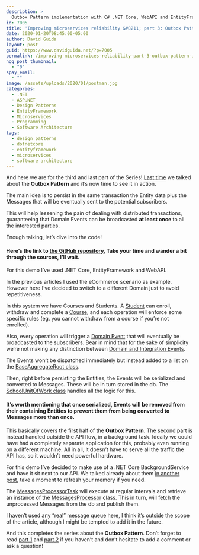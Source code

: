 ```yaml
---
description: >
  Outbox Pattern implementation with C# .NET Core, WebAPI and EntityFramework
id: 7005
title: 'Improving microservices reliability &#8211; part 3: Outbox Pattern in action'
date: 2020-01-20T08:45:00-05:00
author: David Guida
layout: post
guid: https://www.davidguida.net/?p=7005
permalink: /improving-microservices-reliability-part-3-outbox-pattern-in-action/
ngg_post_thumbnail:
  - "0"
spay_email:
  - ""
image: /assets/uploads/2020/01/postman.jpg
categories:
  - .NET
  - ASP.NET
  - Design Patterns
  - EntityFramework
  - Microservices
  - Programming
  - Software Architecture
tags:
  - design patterns
  - dotnetcore
  - entityframework
  - microservices
  - software architecture
---
```

And here we are for the third and last part of the Series! [Last time](https://www.davidguida.net/improving-microservices-reliability-part-2-outbox-pattern/) we talked about the **Outbox Pattern** and it&#8217;s now time to see it in action.

The main idea is to persist in the same transaction the Entity data plus the Messages that will be eventually sent to the potential subscribers. 

This will help lessening the pain of dealing with distributed transactions, guaranteeing that Domain Events can be broadcasted **at least once** to all the interested parties.

Enough talking, let&#8217;s dive into the code!

#### Here&#8217;s the link to <a rel="noreferrer noopener" aria-label=" the GitHub repository. (opens in a new tab)" href="https://github.com/mizrael/DDD-School/" target="_blank">the GitHub repository.</a> Take your time and wander a bit through the sources, I&#8217;ll wait.

For this demo I&#8217;ve used .NET Core, EntityFramework and WebAPI.

In the previous articles I used the eCommerce scenario as example. However here I&#8217;ve decided to switch to a different Domain just to avoid repetitiveness.

In this system we have Courses and Students. A <a rel="noreferrer noopener" aria-label="student (opens in a new tab)" href="https://github.com/mizrael/DDD-School/blob/master/DDD.School/Student.cs" target="_blank">Student</a> can enroll, withdraw and complete a <a rel="noreferrer noopener" aria-label="course (opens in a new tab)" href="https://github.com/mizrael/DDD-School/blob/master/DDD.School/Course.cs" target="_blank">Course</a>, and each operation will enforce some specific rules (eg. you cannot withdraw from a course if you&#8217;re not enrolled).

Also, every operation will trigger a <a rel="noreferrer noopener" aria-label=" (opens in a new tab)" href="https://github.com/mizrael/DDD-School/tree/master/DDD.School/Events" target="_blank">Domain Event</a> that will eventually be broadcasted to the subscribers. Bear in mind that for the sake of simplicity we&#8217;re not making any distinction between <a rel="noreferrer noopener" aria-label="Domain and Integration Events (opens in a new tab)" href="https://docs.microsoft.com/en-us/dotnet/architecture/microservices/microservice-ddd-cqrs-patterns/domain-events-design-implementation#domain-events-versus-integration-events" target="_blank">Domain and Integration Events</a>.

The Events won&#8217;t be dispatched immediately but instead added to a list on the <a rel="noreferrer noopener" aria-label="BaseAggregateRoot class (opens in a new tab)" href="https://github.com/mizrael/DDD-School/blob/master/DDD.School/BaseEntity.cs" target="_blank">BaseAggregateRoot class</a>.

Then, right before persisting the Entities, the Events will be serialized and converted to Messages. These will be in turn stored in the db. The <a rel="noreferrer noopener" aria-label=" (opens in a new tab)" href="https://github.com/mizrael/DDD-School/blob/master/DDD.School.Persistence.SQL/SchoolUnitOfWork.cs" target="_blank">SchoolUnitOfWork class</a> handles all the logic for this.

#### It&#8217;s worth mentioning that once serialized, Events will be removed from their containing Entities to prevent them from being converted to Messages more than once. 

This basically covers the first half of the **Outbox Pattern**. The second part is instead handled outside the API flow, in a background task. Ideally we could have had a completely separate application for this, probably even running on a different machine. All in all, it doesn&#8217;t have to serve all the traffic the API has, so it wouldn&#8217;t need powerful hardware.

For this demo I&#8217;ve decided to make use of a .NET Core BackgroundService and have it sit next to our API. We talked already about them <a href="https://www.davidguida.net/consuming-message-queues-using-net-core-background-workers-part-1-message-queues/" target="_blank" rel="noreferrer noopener" aria-label="in another post (opens in a new tab)">in another post</a>, take a moment to refresh your memory if you need.

The <a rel="noreferrer noopener" aria-label="MessagesProcessorTask (opens in a new tab)" href="https://github.com/mizrael/DDD-School/blob/master/DDD.School.API/Services/MessagesProcessorTask.cs" target="_blank">MessagesProcessorTask</a> will execute at regular intervals and retrieve an instance of the <a rel="noreferrer noopener" aria-label="MessagesProcessor (opens in a new tab)" href="https://github.com/mizrael/DDD-School/blob/master/DDD.School/Services/MessageProcessor.cs" target="_blank">MessagesProcessor</a> class. This in turn, will fetch the unprocessed Messages from the db and publish them. 

I haven&#8217;t used any &#8220;real&#8221; message queue here, I think it&#8217;s outside the scope of the article, although I might be tempted to add it in the future.

And this completes the series about the **Outbox Pattern**. Don&#8217;t forget to read <a rel="noreferrer noopener" aria-label="part 1 (opens in a new tab)" href="https://www.davidguida.net/improving-microservices-reliability-part-1-two-phase-commit/" target="_blank">part 1</a> and <a rel="noreferrer noopener" aria-label="part 2 (opens in a new tab)" href="https://www.davidguida.net/improving-microservices-reliability-part-2-outbox-pattern/" target="_blank">part 2</a> if you haven&#8217;t and don&#8217;t hesitate to add a comment or ask a question!

<div class="post-details-footer-widgets">
</div>